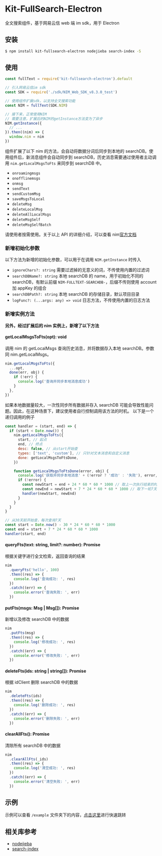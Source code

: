 # Kit-FullSearch-Electron

全文搜索组件，基于网易云信 web 端 im sdk，用于 Electron

## 安装

```bash
$ npm install kit-fullsearch-electron nodejieba search-index -S
```

## 使用

```js
const fullText = require('kit-fullsearch-electron').default

// 引入网易云信im sdk
const SDK = require('./sdk/NIM_Web_SDK_v8.3.0_test')

// 使用组件扩展sdk，以支持全文搜索功能
const NIM = fullText(SDK.NIM)

// 接下来，正常使用NIM
// 需要注意，扩展后的NIM的getInstance方法变为了异步
NIM.getInstance({
  // ...
}).then((nim) => {
  window.nim = nim
})
```

组件扩展了以下 nim 的方法，会自动将数据分词后同步到本地的 searchDB。使用组件后，新消息组件会自动同步到 searchDB，历史消息需要通过使用者主动调用 `nim.getLocalMsgsToFts` 来同步到 searchDB 中。

- `onroamingmsgs`
- `onofflinemsgs`
- `onmsg`
- `sendText`
- `sendCustomMsg`
- `saveMsgsToLocal`
- `deleteMsg`
- `deleteLocalMsg`
- `deleteAllLocalMsgs`
- `deleteMsgSelf`
- `deleteMsgSelfBatch`

请使用者按需使用。关于以上 API 的详细介绍，可以查看 nim[官方文档](https://dev.yunxin.163.com/docs/interface/%E5%8D%B3%E6%97%B6%E9%80%9A%E8%AE%AFWeb%E7%AB%AF/NIMSDK-Web/NIM.html)

### 新增初始化参数

以下方法为新增的初始化参数，可以用于在调用 `NIM.getInstance` 时传入

- `ignoreChars?: string` 需要过滤掉的无意义的词，不传使用内置的过滤词
- `searchDBName?: string` 本地 searchDB 的 name，用于初始化不同的 searchDB，有默认前缀 `NIM-FULLTEXT-SEARCHDB-`，后缀不传则使用 account 加 appKey 的组合
- `searchDBPath?: string` 本地 searchDB 的存储目录，默认项目目录
- `logFunc?: (...args: any) => void` 日志方法，不传使用内置的日志方法

### 新增实例方法

**另外，经过扩展后的 nim 实例上，新增了以下方法**

#### getLocalMsgsToFts(opt): void

调用 nim 的 getLocalMsgs 查询历史消息，并将数据存入本地 searchDB。参数同 nim.getLocalMsgs。

```js
nim.getLocalMsgsToFts({
  ...opt,
  done(err, obj) {
    if (!err) {
      console.log('查询并同步本地消息成功')
    }
  },
})
```

如果本地数据量较大，一次性同步所有数据并存入 searchDB 可能会导致性能问题。因此，在这种场景下，建议使用者自行控制调用该方法的时机。
以下是一个递归调用的例子

```js
const handler = (start, end) => {
  if (start < Date.now()) {
    nim.getLocalMsgsToFts({
      start, // 起点
      end, // 终点
      desc: false, // 从start开始查
      types: ['text', 'custom'], // 只针对文本消息和自定义消息
      done: getLocalMsgsToFtsDone,
    })

    function getLocalMsgsToFtsDone(error, obj) {
      console.log('获取并同步本地消息' + (!error ? '成功' : '失败'), error, obj)
      if (!error) {
        const newStart = end + 24 * 60 * 60 * 1000 // 取上一次执行结束的时间的后一天作为新一轮查询的起点
        const newEnd = newStart + 7 * 24 * 60 * 60 * 1000 // 取下一轮7天内的数据
        handler(newStart, newEnd)
      }
    }
  }
}

// 从30天前开始查，每次查询7天
const start = Date.now() - 30 * 24 * 60 * 60 * 1000
const end = start + 7 * 24 * 60 * 60 * 1000
handler(start, end)
```

#### queryFts(text: string, limit?: number): Promise<any>

根据关键字进行全文检索，返回查询的结果

```js
nim
  .queryFts('hello', 100)
  .then((res) => {
    console.log('查询成功: ', res)
  })
  .catch((err) => {
    console.error('查询失败: ', err)
  })
```

#### putFts(msgs: Msg | Msg[]): Promise<void>

新增以及修改 searchDB 中的数据

```js
nim
  .putFts(msg)
  .then((res) => {
    console.log('修改成功: ', res)
  })
  .catch((err) => {
    console.error('修改失败: ', err)
  })
```

#### deleteFts(ids: string | string[]): Promise<void>

根据 idClient 删除 searchDB 中的数据

```js
nim
  .deleteFts(ids)
  .then((res) => {
    console.log('删除成功: ', res)
  })
  .catch((err) => {
    console.error('删除失败: ', err)
  })
```

#### clearAllFts(): Promise<void>

清除所有 searchDB 中的数据

```js
nim
  .clearAllFts(_ids)
  .then((res) => {
    console.log('清空成功: ', res)
  })
  .catch((err) => {
    console.error('清空失败: ', err)
  })
```

## 示例

示例可以查看 `/example` 文件夹下的内容，[点击这里](example/README.md)进行快速跳转

## 相关库参考

- [nodejieba](https://github.com/yanyiwu/nodejieba)
- [search-index](https://github.com/fergiemcdowall/search-index)
